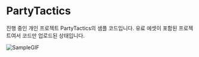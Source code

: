 # PartyTactics
진행 중인 개인 프로젝트 PartyTactics의 샘플 코드입니다.
유료 에셋이 포함된 프로젝트여서 코드만 업로드된 상태입니다.


![SampleGIF](https://github.com/user-attachments/assets/1f73d27d-fa88-4ce6-8d65-345f0d375ea8)

